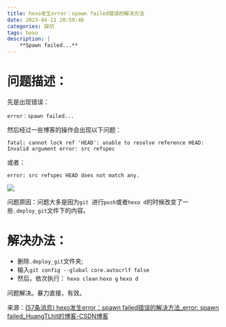 ```yaml
---
title: hexo发生error：spawn failed错误的解决方法
date: 2023-04-11 20:59:46
categories: 踩坑
tags: hexo
description: |
    **Spawn failed...**
---
```


# 问题描述：

先是出现错误：

```
error：spawn failed...
```

然后经过一些博客的操作会出现以下问题：

```
fatal: cannot lock ref 'HEAD': unable to resolve reference HEAD: Invalid argument error: src refspec
```

或者：

```
error: src refspec HEAD does not match any.
```

![](1.png)



问题原因：问题大多是因为`git `进行`push`或者`hexo d`的时候改变了一些`.deploy_git`文件下的内容。

# 解决办法：

- 删除`.deploy_git`文件夹;
- 输入`git config --global core.autocrlf false`
- 然后，依次执行：
  `hexo clean`
  `hexo g`
  `hexo d`

问题解决。暴力直接，有效。



来源：[(57条消息) hexo发生error：spawn failed错误的解决方法_error: spawn failed_HuangTLhit的博客-CSDN博客](https://blog.csdn.net/HTL2018/article/details/106876940)

